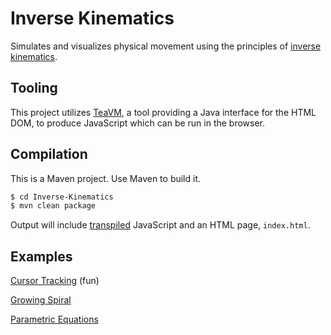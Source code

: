 # Inverse Kinematics

Simulates and visualizes physical movement using the principles of [inverse kinematics](https://en.wikipedia.org/wiki/Inverse_kinematics). 

## Tooling

This project utilizes [TeaVM](http://teavm.org/), a tool providing a Java interface for the HTML DOM, to produce JavaScript which can be run in the browser.

## Compilation

This is a Maven project. Use Maven to build it.

```bash
$ cd Inverse-Kinematics
$ mvn clean package
```

Output will include [transpiled](https://en.wikipedia.org/wiki/Source-to-source_compiler) JavaScript and an HTML page, `index.html`.

## Examples

[Cursor Tracking](https://pages.github.ncsu.edu/atyner/Inverse-Kinematics/follow-mouse/) (fun)

[Growing Spiral](https://pages.github.ncsu.edu/atyner/Inverse-Kinematics/grow-spiral/)

[Parametric Equations](https://pages.github.ncsu.edu/atyner/Inverse-Kinematics/para-eq/)

